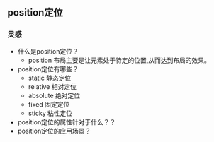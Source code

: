 ## position定位
### 灵感
- 什么是position定位？
  - position 布局主要是让元素处于特定的位置,从而达到布局的效果。
- position定位有哪些？
  - static        静态定位
  - relative      相对定位
  - absolute      绝对定位
  - fixed         固定定位
  - sticky        粘性定位
- position定位的属性针对于什么？？
- position定位的应用场景？
